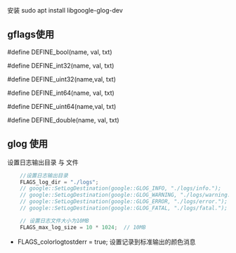 安装
sudo apt install libgoogle-glog-dev


## gflags使用

#define DEFINE_bool(name, val, txt)

#define DEFINE_int32(name, val, txt)

#define DEFINE_uint32(name,val, txt) 

#define DEFINE_int64(name, val, txt)

#define DEFINE_uint64(name,val, txt) 

#define DEFINE_double(name, val, txt)


## glog 使用
设置日志输出目录 与 文件
```c
    //设置日志输出目录
    FLAGS_log_dir = "./logs";
    // google::SetLogDestination(google::GLOG_INFO, "./logs/info.");
    // google::SetLogDestination(google::GLOG_WARNING, "./logs/warning.");
    // google::SetLogDestination(google::GLOG_ERROR, "./logs/error.");
    // google::SetLogDestination(google::GLOG_FATAL, "./logs/fatal.");

    // 设置日志文件大小为10MB
    FLAGS_max_log_size = 10 * 1024;  // 10MB
```

- FLAGS_colorlogtostderr = true; 设置记录到标准输出的颜色消息 
